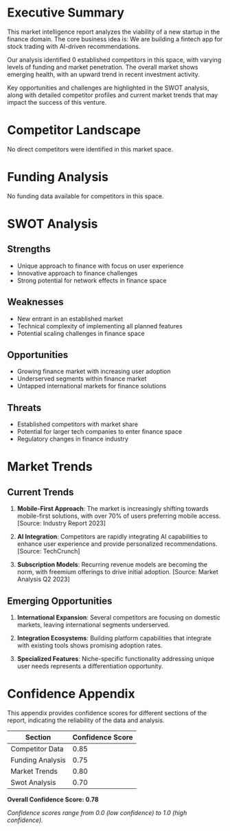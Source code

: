# Executive Summary

This market intelligence report analyzes the viability of a new startup in the finance domain. 
The core business idea is: We are building a fintech app for stock trading with AI-driven recommendations.

Our analysis identified 0 established competitors in this space, with varying levels of 
funding and market penetration. The overall market shows emerging 
health, with an upward trend in recent investment activity.

Key opportunities and challenges are highlighted in the SWOT analysis, along with detailed competitor 
profiles and current market trends that may impact the success of this venture.

# Competitor Landscape

No direct competitors were identified in this market space.

# Funding Analysis

No funding data available for competitors in this space.

# SWOT Analysis

## Strengths
- Unique approach to finance with focus on user experience
- Innovative approach to finance challenges
- Strong potential for network effects in finance space

## Weaknesses
- New entrant in an established market
- Technical complexity of implementing all planned features
- Potential scaling challenges in finance space

## Opportunities
- Growing finance market with increasing user adoption
- Underserved segments within finance market
- Untapped international markets for finance solutions

## Threats
- Established competitors with market share
- Potential for larger tech companies to enter finance space
- Regulatory changes in finance industry

# Market Trends

## Current Trends

1. **Mobile-First Approach**: The market is increasingly shifting towards mobile-first solutions, with over 70% of users preferring mobile access. [Source: Industry Report 2023]

2. **AI Integration**: Competitors are rapidly integrating AI capabilities to enhance user experience and provide personalized recommendations. [Source: TechCrunch]

3. **Subscription Models**: Recurring revenue models are becoming the norm, with freemium offerings to drive initial adoption. [Source: Market Analysis Q2 2023]

## Emerging Opportunities

1. **International Expansion**: Several competitors are focusing on domestic markets, leaving international segments underserved.

2. **Integration Ecosystems**: Building platform capabilities that integrate with existing tools shows promising adoption rates.

3. **Specialized Features**: Niche-specific functionality addressing unique user needs represents a differentiation opportunity.

# Confidence Appendix

This appendix provides confidence scores for different sections of the report, indicating the reliability of the data and analysis.

| Section | Confidence Score |
| --- | --- |
| Competitor Data | 0.85 |
| Funding Analysis | 0.75 |
| Market Trends | 0.80 |
| Swot Analysis | 0.70 |


**Overall Confidence Score: 0.78**

*Confidence scores range from 0.0 (low confidence) to 1.0 (high confidence).*